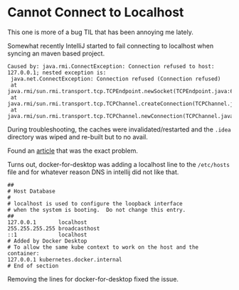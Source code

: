 # Cannot Connect to Localhost

This one is more of a bug TIL that has been annoying me lately.

Somewhat recently IntelliJ started to fail connecting to localhost when syncing an maven based project.

```plaintext
Caused by: java.rmi.ConnectException: Connection refused to host: 127.0.0.1; nested exception is: 
 java.net.ConnectException: Connection refused (Connection refused)
 at java.rmi/sun.rmi.transport.tcp.TCPEndpoint.newSocket(TCPEndpoint.java:619)
 at java.rmi/sun.rmi.transport.tcp.TCPChannel.createConnection(TCPChannel.java:209)
 at java.rmi/sun.rmi.transport.tcp.TCPChannel.newConnection(TCPChannel.java:196)
```

During troubleshooting, the caches were invalidated/restarted and the `.idea` directory was wiped and re-built but to no avail.

Found an [article](https://intellij-support.jetbrains.com/hc/en-us/articles/360014262940-Unable-to-import-Maven-project-import-fails-with-error-Cannot-reconnect) that was the exact problem.

Turns out, docker-for-desktop was adding a localhost line to the `/etc/hosts` file and for whatever reason DNS in intellij did not like that.

```plaintext
##
# Host Database
#
# localhost is used to configure the loopback interface
# when the system is booting.  Do not change this entry.
##
127.0.0.1       localhost
255.255.255.255 broadcasthost
::1             localhost
# Added by Docker Desktop
# To allow the same kube context to work on the host and the container:
127.0.0.1 kubernetes.docker.internal
# End of section
```

Removing the lines for docker-for-desktop fixed the issue.

